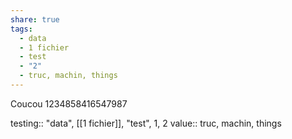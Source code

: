 ```yaml
---
share: true
tags:
  - data
  - 1 fichier
  - test
  - "2"
  - truc, machin, things
---
```




Coucou
1234858416547987

testing:: "data", [[1 fichier]], "test", 1, 2
value:: truc, machin, things
